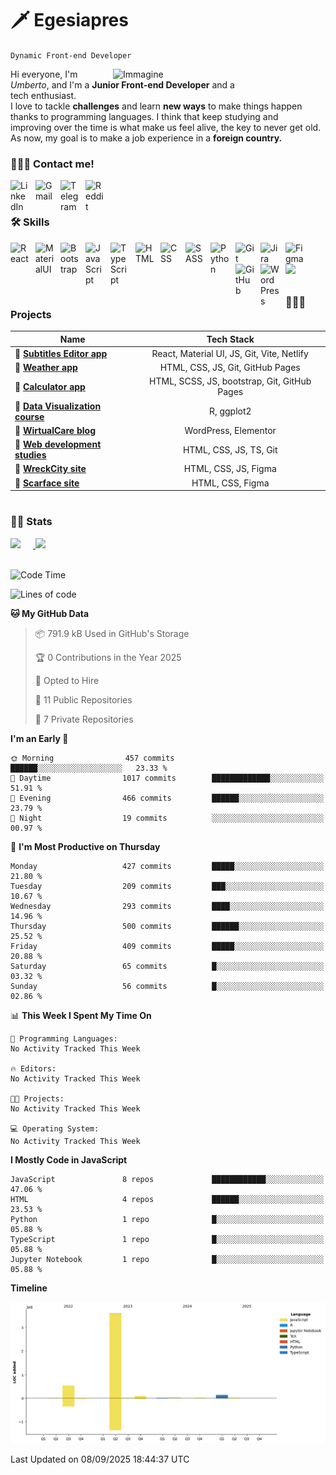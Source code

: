 # 🗡️ Egesiapres

`Dynamic Front-end Developer`

<img src="https://cdn.dribbble.com/users/1201592/screenshots/9078494/media/422a760a51cef7de2fa3db9daf697853.gif" alt="Immagine" width="340px" align="right" />

Hi everyone, I'm _Umberto_, and I'm a **Junior Front-end Developer** and a<br>tech enthusiast.<br> I love to tackle **challenges** and learn **new ways** to make things happen<br>thanks to programming languages. I think that keep studying and<br>improving over the time is what make us feel alive, the key to never get old.<br>As now, my goal is to make a job experience in a **foreign country.**

<!-- cosa sto facendo ora -->

<!-- If you like my profile, don't forget to hit the ⭐️ button -->

### 💁🏼‍♂️ Contact me!

<a href="https://www.linkedin.com/in/umberto-pasinetti/?locale=en_US" target="_blank"><img align='left' alt='LinkedIn' width='30px' src="https://cdn.jsdelivr.net/gh/devicons/devicon/icons/linkedin/linkedin-original.svg" style='padding-right: 10px;'/></a>
<a href="https://mail.google.com/mail/u/0/?fs=1&tf=cm&source=mailto&to=pasinetti96@gmail.com" target="_blank"><img align='left' alt='Gmail' width='30px' src="https://img.icons8.com/color/96/gmail-new.png" style='margin-right: 10px'/></a>
<a href="https://telegram.me/Egesiapres" target="_blank"><img align='left' alt='Telegram' width='30px' src="https://img.icons8.com/color/96/telegram-app--v1.png" style='margin-right: 10px'/></a>
<a href="https://www.reddit.com/user/Egesiapres" target="_blank"><img align='left' alt='Reddit' width='30px' src="https://img.icons8.com/external-tal-revivo-color-tal-revivo/96/external-reddit-gives-you-the-best-of-the-internet-in-one-place-logo-color-tal-revivo.png" style='margin-right: 10px'/></a>
<br />

#

### 🛠️ Skills

<img align="left" alt="React" width="30px" style="padding-right:10px;" src="https://cdn.jsdelivr.net/gh/devicons/devicon/icons/react/react-original.svg" />
<img align="left" alt="MaterialUI" width="30px" style="padding-right:10px;" src="https://cdn.jsdelivr.net/gh/devicons/devicon/icons/materialui/materialui-plain.svg" />
<img align="left" alt="Bootstrap" width="30px" style="padding-right:10px;" src="https://cdn.jsdelivr.net/gh/devicons/devicon/icons/bootstrap/bootstrap-original.svg" />
<img align="left" alt="JavaScript" width="30px" style="padding-right:10px;" src="https://cdn.jsdelivr.net/gh/devicons/devicon/icons/javascript/javascript-plain.svg" />
<img align="left" alt="TypeScript" width="30px" style="padding-right:10px;" src="https://cdn.jsdelivr.net/gh/devicons/devicon/icons/typescript/typescript-plain.svg" />
<img align="left" alt="HTML" width="30px" style="padding-right:10px;" src="https://cdn.jsdelivr.net/gh/devicons/devicon/icons/html5/html5-plain.svg" />
<img align="left" alt="CSS" width="30px" style="padding-right:10px;" src="https://cdn.jsdelivr.net/gh/devicons/devicon/icons/css3/css3-plain.svg" />
<img align="left" alt="SASS" width="30px" style="padding-right:10px;" src="https://cdn.jsdelivr.net/gh/devicons/devicon/icons/sass/sass-original.svg" />
<img align="left" alt="Python" width="30px" style="padding-right:10px;" src="https://cdn.jsdelivr.net/gh/devicons/devicon/icons/python/python-original.svg" />
<img align="left" alt="Git" width="30px" style="padding-right:10px;" src="https://cdn.jsdelivr.net/gh/devicons/devicon/icons/git/git-original.svg" />
<img align="left" alt="Jira" width="30px" style="padding-right:10px;" src="https://cdn.jsdelivr.net/gh/devicons/devicon/icons/jira/jira-original.svg" />
<img align="left" alt="Figma" width="30px" style="padding-right:10px;" src="https://cdn.jsdelivr.net/gh/devicons/devicon/icons/figma/figma-original.svg" />
<img align="left" alt="GitHub" width="30px" style="padding-right:10px;" src="https://cdn.jsdelivr.net/gh/devicons/devicon/icons/github/github-original.svg" />
<img align="left" alt="WordPress" width="30px" style="padding-right:10px;" src="https://cdn.jsdelivr.net/gh/devicons/devicon/icons/wordpress/wordpress-plain.svg" />
<img align="left" alt="LaTex" width="30px" style="padding-right:10px; color: #ffffff" src="https://cdn.jsdelivr.net/gh/devicons/devicon/icons/latex/latex-original.svg" />
<br />

#

### 👨🏼‍🏭 Projects

| Name                                                                          |                  Tech Stack                  |
| ----------------------------------------------------------------------------- | :------------------------------------------: |
| 🔗 [**Subtitles Editor app**](https://github.com/Egesiapres/subEditor-app)    |  React, Material UI, JS, Git, Vite, Netlify  |
| 🔗 [**Weather app**](https://github.com/Egesiapres/weather-app)               |       HTML, CSS, JS, Git, GitHub Pages       |
| 🔗 [**Calculator app**](https://github.com/Egesiapres/calculator-app)         | HTML, SCSS, JS, bootstrap, Git, GitHub Pages |
| 🔗 [**Data Visualization course**](https://github.com/Egesiapres/dataViz)     |                  R, ggplot2                  |
| 🔗 [**WirtualCare blog**](https://github.com/Egesiapres/wirtualCare-blog)     |             WordPress, Elementor             |
| 🔗 [**Web development studies**](https://github.com/Egesiapres/webDev-skills) |            HTML, CSS, JS, TS, Git            |
| 🔗 [**WreckCity site**](https://github.com/Egesiapres/wreckCity-site)         |             HTML, CSS, JS, Figma             |
| 🔗 [**Scarface site**](https://github.com/Egesiapres/scarface-site)           |               HTML, CSS, Figma               |

#

### 🕵🏼 Stats

<a href="https://github.com/Egesiapres">
  <img height="180px" src="https://github-readme-stats.vercel.app/api?username=Egesiapres&show_icons=true&theme=tokyonight" style="margin-right: 20px" />
</a>
<a href="https://github.com/Egesiapres">
  <img height="180px" src="https://github-readme-stats.vercel.app/api/top-langs/?username=Egesiapres&layout=compact&theme=tokyonight&langs_count=10&hide=r,php&card_width=375">
</a>
<br />
<br />

<!--START_SECTION:waka-->
![Code Time](http://img.shields.io/badge/Code%20Time-1%2C722%20hrs%2049%20mins-blue)

![Lines of code](https://img.shields.io/badge/From%20Hello%20World%20I%27ve%20Written-4.4%20million%20lines%20of%20code-blue)

**🐱 My GitHub Data** 

> 📦 791.9 kB Used in GitHub's Storage 
 > 
> 🏆 0 Contributions in the Year 2025
 > 
> 💼 Opted to Hire
 > 
> 📜 11 Public Repositories 
 > 
> 🔑 7 Private Repositories 
 > 
**I'm an Early 🐤** 

```text
🌞 Morning                457 commits         ██████░░░░░░░░░░░░░░░░░░░   23.33 % 
🌆 Daytime                1017 commits        █████████████░░░░░░░░░░░░   51.91 % 
🌃 Evening                466 commits         ██████░░░░░░░░░░░░░░░░░░░   23.79 % 
🌙 Night                  19 commits          ░░░░░░░░░░░░░░░░░░░░░░░░░   00.97 % 
```
📅 **I'm Most Productive on Thursday** 

```text
Monday                   427 commits         █████░░░░░░░░░░░░░░░░░░░░   21.80 % 
Tuesday                  209 commits         ███░░░░░░░░░░░░░░░░░░░░░░   10.67 % 
Wednesday                293 commits         ████░░░░░░░░░░░░░░░░░░░░░   14.96 % 
Thursday                 500 commits         ██████░░░░░░░░░░░░░░░░░░░   25.52 % 
Friday                   409 commits         █████░░░░░░░░░░░░░░░░░░░░   20.88 % 
Saturday                 65 commits          █░░░░░░░░░░░░░░░░░░░░░░░░   03.32 % 
Sunday                   56 commits          █░░░░░░░░░░░░░░░░░░░░░░░░   02.86 % 
```


📊 **This Week I Spent My Time On** 

```text
💬 Programming Languages: 
No Activity Tracked This Week

🔥 Editors: 
No Activity Tracked This Week

🐱‍💻 Projects: 
No Activity Tracked This Week

💻 Operating System: 
No Activity Tracked This Week
```

**I Mostly Code in JavaScript** 

```text
JavaScript               8 repos             ████████████░░░░░░░░░░░░░   47.06 % 
HTML                     4 repos             ██████░░░░░░░░░░░░░░░░░░░   23.53 % 
Python                   1 repo              █░░░░░░░░░░░░░░░░░░░░░░░░   05.88 % 
TypeScript               1 repo              █░░░░░░░░░░░░░░░░░░░░░░░░   05.88 % 
Jupyter Notebook         1 repo              █░░░░░░░░░░░░░░░░░░░░░░░░   05.88 % 
```



**Timeline**

![Lines of Code chart](https://raw.githubusercontent.com/Egesiapres/Egesiapres/master/assets/bar_graph.png)


 Last Updated on 08/09/2025 18:44:37 UTC
<!--END_SECTION:waka-->
